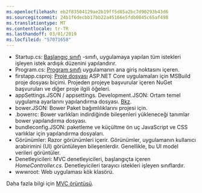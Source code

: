 ```yaml
---
ms.openlocfilehash: eb2f83504129ae2b19ff5d85a2bc7d90293b43d6
ms.sourcegitcommit: 24b1f6decbb17bb22a45166e5fdb0845c65af498
ms.translationtype: MT
ms.contentlocale: tr-TR
ms.lasthandoff: 03/01/2019
ms.locfileid: "57071658"
---
```

* Startup.cs: [Başlangıç sınıfı](xref:fundamentals/startup) -sınıfı, uygulamaya yapılan tüm istekleri işleyen istek ardışık düzenini yapılandırır.
* Program.cs: [Program sınıfı](xref:fundamentals/index) uygulamanın ana giriş noktasını içeren.
* firstapp.csproj: [Proje dosyası](/dotnet/articles/core/preview3/tools/csproj) ASP.NET Core uygulamaları için MSBuild proje dosyası biçimi. Projeden projeye başvurular içeren NuGet başvuruları ve diğer proje ilgili öğeleri.
* appSettings.JSON / appsettings. Development.JSON: Ortam temel uygulama ayarlarını yapılandırma dosyası. [Bkz](xref:fundamentals/configuration/index).
* bower.JSON: Bower Paket bağımlılıklarını projesi için.
* .bowerrc: Bower varlıkları indirdiğinde bileşenleri yükleneceği tanımlar bower yapılandırma dosyası.
* bundleconfig.JSON: paketleme ve küçültme ön uç JavaScript ve CSS varlıklar için yapılandırma dosyaları.
* Görünümler: Razor görünümleri içerir. Görünümler, uygulamanın kullanıcı arabirimini (UI) görüntüleyen bileşenlerdir. Genellikle, bu UI model verileri görüntüler.
* Denetleyicileri: MVC denetleyicileri, başlangıçta içeren *HomeController.cs*. Denetleyicileri tarayıcı istekleri işleyen sınıflardır.
* wwwroot: Web uygulaması kök klasörü.

Daha fazla bilgi için [MVC örüntüsü](xref:mvc/overview).

